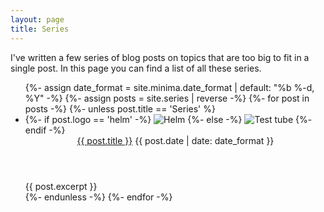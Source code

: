 ```yaml
---
layout: page
title: Series
---
```

I've written a few series of blog posts on topics that are too big to fit in a
single post. In this page you can find a list of all these series.

<ul class="series-list">
{%- assign date_format = site.minima.date_format | default: "%b %-d, %Y" -%}
{%- assign posts = site.series | reverse -%}
{%- for post in posts -%}
  {%- unless post.title == 'Series' %}
  <li class="series-item">
    {%- if post.logo == 'helm' -%}
    <img class="tube" src="{{ site.baseurl }}/assets/helm-blue-vector.svg" alt="Helm">
    {%- else -%}
    <img class="tube" src="{{ site.baseurl }}/assets/test-tube-4-128.png" alt="Test tube">
    {%- endif -%}
    <section>
      <header>
        <a href="{{ post.url | relative_url }}">{{ post.title }}</a>
        <time class="dt-published" datetime="{{ post.date | date_to_xmlschema }}">
          {{ post.date | date: date_format }}
        </time>
      </header>
      {{ post.excerpt }}
    </section>
  </li>
  {%- endunless -%}
{%- endfor -%}
</ul>
